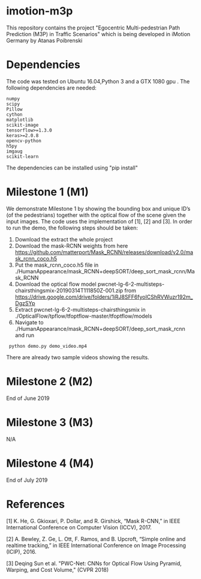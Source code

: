 # imotion-m3p
  This repository contains the project "Egocentric Multi-pedestrian Path Prediction (M3P) in Traffic Scenarios" which is being developed in iMotion Germany by Atanas Poibrenski

# Dependencies
  
  The code was tested on Ubuntu 16.04,Python 3 and a GTX 1080 gpu . The following dependencies are needed:
  ```
  numpy
  scipy
  Pillow
  cython
  matplotlib
  scikit-image
  tensorflow>=1.3.0
  keras>=2.0.8
  opencv-python
  h5py
  imgaug
  scikit-learn
  ```
  The dependencies can be installed using "pip install"


# Milestone 1 (M1)

  We demonstrate Milestone 1 by showing the bounding box and unique ID’s (of the pedestrians) together with the optical flow of the scene given the input images. The code uses the implementation of [1], [2] and [3]. In order to run the demo, the following steps should be taken:
  
  1. Download the extract the whole project
  2. Download the mask-RCNN weights from here https://github.com/matterport/Mask_RCNN/releases/download/v2.0/mask_rcnn_coco.h5
  3. Put the mask_rcnn_coco.h5 file in ./HumanAppearance/mask_RCNN+deepSORT/deep_sort_mask_rcnn/Mask_RCNN
  4. Download the optical flow model pwcnet-lg-6-2-multisteps-chairsthingsmix-20190314T111850Z-001.zip from https://drive.google.com/drive/folders/1iRJ8SFF6fyoICShRVWuzr192m_DgzSYp
  5. Extract pwcnet-lg-6-2-multisteps-chairsthingsmix in ./OpticalFlow/tpflow/tfoptflow-master/tfoptflow/models
  6. Navigate to ./HumanAppearance/mask_RCNN+deepSORT/deep_sort_mask_rcnn and run 
     
  ```
   python demo.py demo_video.mp4
  ```
  There are already two sample videos showing the results.

# Milestone 2 (M2)
  
  End of June 2019

# Milestone 3 (M3) 
  
  N/A

# Milestone 4 (M4)

 End of July 2019

# References

[1] K. He, G. Gkioxari, P. Dollar, and R. Girshick, “Mask R-CNN,” in IEEE International Conference on Computer Vision (ICCV), 2017.

[2] A. Bewley, Z. Ge, L. Ott, F. Ramos, and B. Upcroft, “Simple online and realtime tracking,” in IEEE International Conference on Image Processing (ICIP), 2016.

[3] Deqing Sun et al. "PWC-Net: CNNs for Optical Flow Using Pyramid, Warping, and Cost Volume," (CVPR 2018)
